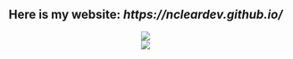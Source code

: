 <div align="center">
  <h2>Here is my website: <i>https://ncleardev.github.io/</i></h2>
  <a href="https://github.com/anuraghazra/github-readme-stats" target="_blank"><img src="https://github-readme-stats.vercel.app/api/top-langs/?username=Ncleardev&layout=compact&theme=transparent"></a><br>
  <a href="https://github.com/antonkomarev/github-profile-views-counter" target="_blank"><img src="https://komarev.com/ghpvc/?username=Ncleardev&color=2979FF&style=plastic"></a>
</div>
